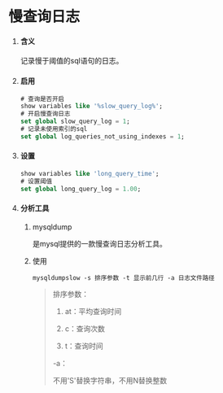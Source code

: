 # 慢查询日志

1. #### 含义
   
   记录慢于阈值的sql语句的日志。

2. #### 启用
   
   ```sql
   # 查询是否开启
   show variables like '%slow_query_log%';
   # 开启慢查询日志
   set global slow_query_log = 1;
   # 记录未使用索引的sql
   set global log_queries_not_using_indexes = 1;
   ```

3. #### 设置
   
   ```sql
   show variables like 'long_query_time';
   # 设置阈值
   set global long_query_log = 1.00;
   ```

4. #### 分析工具
   
   1. mysqldump
      
      是mysql提供的一款慢查询日志分析工具。
   
   2. 使用
      
      ```shell
      mysqldumpslow -s 排序参数 -t 显示前几行 -a 日志文件路径
      ```
      
      > 排序参数：
      > 
      > 1. at：平均查询时间
      > 
      > 2. c：查询次数
      > 
      > 3. t：查询时间
      > 
      > -a：
      > 
      > 不用'S'替换字符串，不用N替换整数
